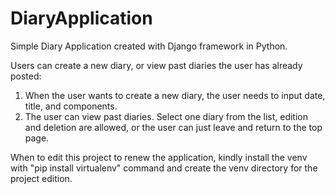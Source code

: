 # DiaryApplication
Simple Diary Application created with Django framework in Python.  
 
Users can create a new diary, or view past diaries the user has already posted:  
 1. When the user wants to create a new diary, the user needs to input date, title, and components.
 2. The user can view past diaries. Select one diary from the list, edition and deletion are allowed, or the user can just leave and return to the top page.
 
When to edit this project to renew the application, kindly install the venv with "pip install virtualenv" command and create the venv directory for the project edition.
